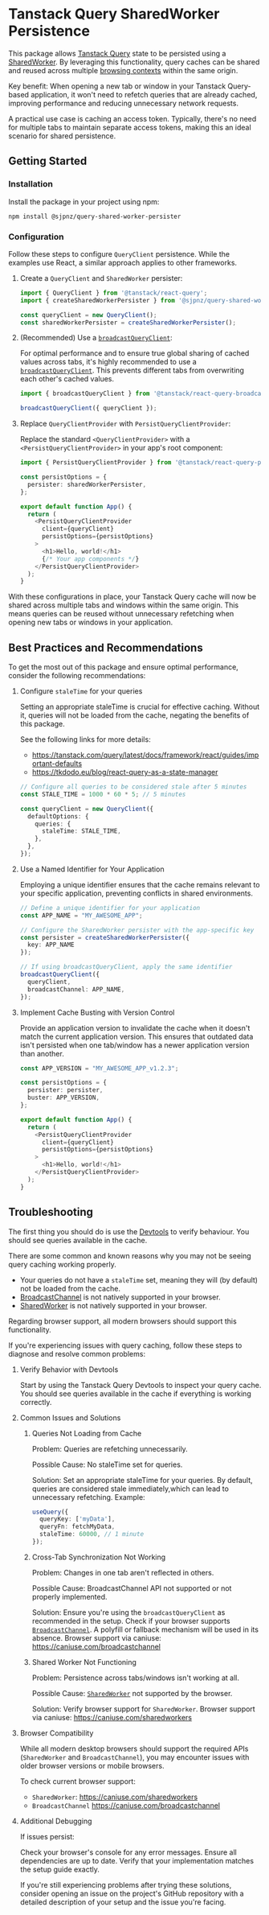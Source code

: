 # Tanstack Query SharedWorker Persistence

This package allows [Tanstack Query](https://tanstack.com/query/latest) state to be persisted using a [SharedWorker](https://developer.mozilla.org/en-US/docs/Web/API/SharedWorker). By leveraging this functionality, query caches can be shared and reused across multiple [browsing contexts](https://developer.mozilla.org/en-US/docs/Glossary/Browsing_context) within the same origin.

Key benefit: When opening a new tab or window in your Tanstack Query-based application, it won't need to refetch queries that are already cached, improving performance and reducing unnecessary network requests.

A practical use case is caching an access token. Typically, there's no need for multiple tabs to maintain separate access tokens, making this an ideal scenario for shared persistence.

## Getting Started

### Installation

Install the package in your project using npm:

```shell
npm install @sjpnz/query-shared-worker-persister
```

### Configuration

Follow these steps to configure `QueryClient` persistence. While the examples use React, a similar approach applies to other frameworks.

1. Create a `QueryClient` and `SharedWorker` persister:

    ```typescript
    import { QueryClient } from '@tanstack/react-query';
    import { createSharedWorkerPersister } from '@sjpnz/query-shared-worker-persister';
    
    const queryClient = new QueryClient();
    const sharedWorkerPersister = createSharedWorkerPersister();
    ```

2. (Recommended) Use a [`broadcastQueryClient`](https://tanstack.com/query/latest/docs/framework/react/plugins/broadcastQueryClient):

    For optimal performance and to ensure true global sharing of cached values across tabs, it's highly recommended to use a [`broadcastQueryClient`](https://tanstack.com/query/latest/docs/framework/react/plugins/broadcastQueryClient). This prevents different tabs from overwriting each other's cached values.

    ```typescript
    import { broadcastQueryClient } from '@tanstack/react-query-broadcast-client-experimental';
    
    broadcastQueryClient({ queryClient });
    ```

3. Replace `QueryClientProvider` with `PersistQueryClientProvider`:

    Replace the standard `<QueryClientProvider>` with a `<PersistQueryClientProvider>` in your app's root component:

    ```typescript
    import { PersistQueryClientProvider } from '@tanstack/react-query-persist-client';
    
    const persistOptions = {
      persister: sharedWorkerPersister,
    };
    
    export default function App() {
      return (
        <PersistQueryClientProvider
          client={queryClient}
          persistOptions={persistOptions}
        >
          <h1>Hello, world!</h1>
          {/* Your app components */}
        </PersistQueryClientProvider>
      );
    }
    ```

With these configurations in place, your Tanstack Query cache will now be shared across multiple tabs and windows within the same origin. This means queries can be reused without unnecessary refetching when opening new tabs or windows in your application.

## Best Practices and Recommendations

To get the most out of this package and ensure optimal performance, consider the following recommendations:

1. Configure `staleTime` for your queries

    Setting an appropriate staleTime is crucial for effective caching. Without it, queries will not be loaded from the cache, negating the benefits of this package.

    See the following links for more details:
    * <https://tanstack.com/query/latest/docs/framework/react/guides/important-defaults>
    * <https://tkdodo.eu/blog/react-query-as-a-state-manager>

    ```typescript
    // Configure all queries to be considered stale after 5 minutes
    const STALE_TIME = 1000 * 60 * 5; // 5 minutes
    
    const queryClient = new QueryClient({
      defaultOptions: {
        queries: {
          staleTime: STALE_TIME,
        },
      },
    });
    ```

2. Use a Named Identifier for Your Application

    Employing a unique identifier ensures that the cache remains relevant to your specific application, preventing conflicts in shared environments.

    ```typescript
    // Define a unique identifier for your application
    const APP_NAME = "MY_AWESOME_APP";
    
    // Configure the SharedWorker persister with the app-specific key
    const persister = createSharedWorkerPersister({ 
      key: APP_NAME
    });
    
    // If using broadcastQueryClient, apply the same identifier
    broadcastQueryClient({
      queryClient,
      broadcastChannel: APP_NAME,
    });
    ```

3. Implement Cache Busting with Version Control

    Provide an application version to invalidate the cache when it doesn't match the current application version. This ensures that outdated data isn't persisted when one tab/window has a newer application version than another.

    ```typescript
    const APP_VERSION = "MY_AWESOME_APP_v1.2.3";
    
    const persistOptions = {
      persister: persister,
      buster: APP_VERSION,
    };
    
    export default function App() {
      return (
        <PersistQueryClientProvider
          client={queryClient}
          persistOptions={persistOptions}
        >
          <h1>Hello, world!</h1>
        </PersistQueryClientProvider>
      );
    }
    ```

## Troubleshooting

The first thing you should do is use the [Devtools](https://tanstack.com/query/latest/docs/framework/react/devtools) to verify behaviour. You should see queries available in the cache.

There are some common and known reasons why you may not be seeing query caching working properly.

* Your queries do not have a `staleTime` set, meaning they will (by default) not be loaded from the cache.
* [BroadcastChannel](https://developer.mozilla.org/en-US/docs/Web/API/BroadcastChannel) is not natively supported in your browser.
* [SharedWorker](https://developer.mozilla.org/en-US/docs/Web/API/SharedWorker) is not natively supported in your browser.

Regarding browser support, all modern browsers should support this functionality.

If you're experiencing issues with query caching, follow these steps to diagnose and resolve common problems:

1. Verify Behavior with Devtools

    Start by using the Tanstack Query Devtools to inspect your query cache. You should see queries available in the cache if everything is working correctly.

2. Common Issues and Solutions

    1. Queries Not Loading from Cache

        Problem: Queries are refetching unnecessarily.

        Possible Cause: No staleTime set for queries.

        Solution: Set an appropriate staleTime for your queries. By default, queries are considered stale immediately,which can lead to unnecessary refetching. Example:

        ```typescript
        useQuery({
          queryKey: ['myData'],
          queryFn: fetchMyData,
          staleTime: 60000, // 1 minute
        });
        ```

    2. Cross-Tab Synchronization Not Working

        Problem: Changes in one tab aren't reflected in others.

        Possible Cause: BroadcastChannel API not supported or not properly implemented.

        Solution: Ensure you're using the `broadcastQueryClient` as recommended in the setup.
        Check if your browser supports [`BroadcastChannel`](https://developer.mozilla.org/en-US/docs/Web/API/BroadcastChannel). A polyfill or fallback mechanism will be used in its absence. Browser support via caniuse: <https://caniuse.com/broadcastchannel>

    3. Shared Worker Not Functioning

        Problem: Persistence across tabs/windows isn't working at all.

        Possible Cause: [`SharedWorker`](https://developer.mozilla.org/en-US/docs/Web/API/SharedWorker) not supported by the browser.

        Solution: Verify browser support for `SharedWorker`. Browser support via caniuse: <https://caniuse.com/sharedworkers>

3. Browser Compatibility

    While all modern desktop browsers should support the required APIs (`SharedWorker` and `BroadcastChannel`), you may encounter issues with older browser versions or mobile browsers.

    To check current browser support:

    * `SharedWorker`: <https://caniuse.com/sharedworkers>
    * `BroadcastChannel` <https://caniuse.com/broadcastchannel>

4. Additional Debugging

    If issues persist:

    Check your browser's console for any error messages.
    Ensure all dependencies are up to date.
    Verify that your implementation matches the setup guide exactly.

    If you're still experiencing problems after trying these solutions, consider opening an issue on the project's GitHub repository with a detailed description of your setup and the issue you're facing.
